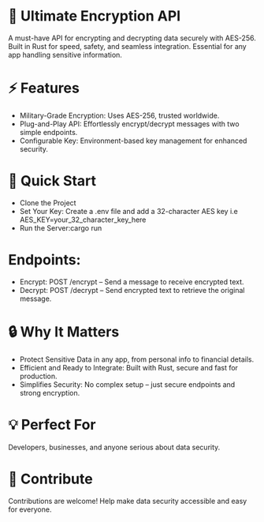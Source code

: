 
# 🔐 Ultimate Encryption API
A must-have API for encrypting and decrypting data securely with AES-256. Built in Rust for speed, safety, and seamless integration. Essential for any app handling sensitive information.

# ⚡ Features
- Military-Grade Encryption: Uses AES-256, trusted worldwide.
- Plug-and-Play API: Effortlessly encrypt/decrypt messages with two simple endpoints.
- Configurable Key: Environment-based key management for enhanced security.
  
# 🚀 Quick Start
- Clone the Project
- Set Your Key: Create a .env file and add a 32-character AES key i.e AES_KEY=your_32_character_key_here
- Run the Server:cargo run

# Endpoints:
- Encrypt: POST /encrypt – Send a message to receive encrypted text.
- Decrypt: POST /decrypt – Send encrypted text to retrieve the original message.
  
# 🔒 Why It Matters
- Protect Sensitive Data in any app, from personal info to financial details.
- Efficient and Ready to Integrate: Built with Rust, secure and fast for production.
- Simplifies Security: No complex setup – just secure endpoints and strong encryption.
  
# 💡 Perfect For
 Developers, businesses, and anyone serious about data security.
 
# 🤝 Contribute
  Contributions are welcome! Help make data security accessible and easy for everyone.

